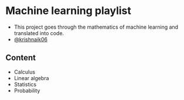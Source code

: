 # Machine learning playlist
- This project goes through the mathematics of machine learning and translated into code.
- [@krishnaik06](https://github.com/krishnaik06)

## Content
- Calculus
- Linear algebra
- Statistics
- Probability
